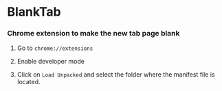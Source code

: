 # BlankTab

### Chrome extension to make the new tab page blank

1. Go to `chrome://extensions`

2. Enable developer mode

3. Click on `Load Unpacked` and select the folder where the manifest file is located.
